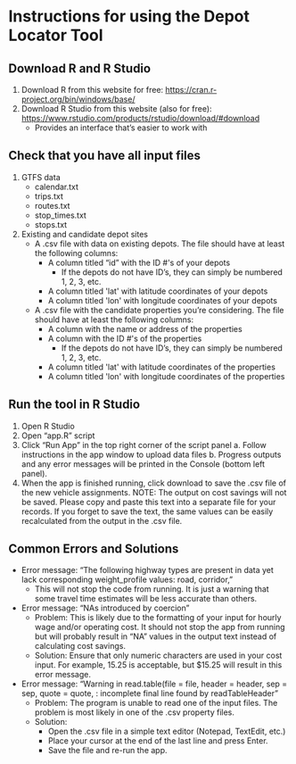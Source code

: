 # Instructions for using the Depot Locator Tool

## Download R and R Studio
1. Download R from this website for free: https://cran.r-project.org/bin/windows/base/
2. Download R Studio from this website (also for free): https://www.rstudio.com/products/rstudio/download/#download
   * Provides an interface that’s easier to work with

## Check that you have all input files
1. GTFS data
   * calendar.txt
   * trips.txt
   * routes.txt
   * stop_times.txt
   * stops.txt
2. Existing and candidate depot sites
   * A .csv file with data on existing depots. The file should have at least the following columns: 
     * A column titled “id” with the ID #'s of your depots 
        - If the depots do not have ID’s, they can simply be numbered 1, 2, 3, etc.
     * A column titled 'lat' with latitude coordinates of your depots 
     * A column titled 'lon' with longitude coordinates of your depots
   * A .csv file with the candidate properties you’re considering. The file should have at least the following columns:
     * A column with the name or address of the properties 
     * A column with the ID #'s of the properties 
        - If the depots do not have ID’s, they can simply be numbered 1, 2, 3, etc.		
     * A column titled 'lat' with latitude coordinates of the properties
     * A column titled 'lon' with longitude coordinates of the properties

## Run the tool in R Studio
1. Open R Studio
2. Open “app.R” script
3. Click “Run App” in the top right corner of the script panel
	a. Follow instructions in the app window to upload data files
	b. Progress outputs and any error messages will be printed in the Console (bottom left panel).
4. When the app is finished running, click download to save the .csv file of the new vehicle assignments.
NOTE: The output on cost savings will not be saved. Please copy and paste this text into a separate file for your records. If you forget to save the text, the same values can be easily recalculated from the output in the .csv file.

## Common Errors and Solutions
* Error message: “The following highway types are present in data yet lack corresponding weight_profile values: road, corridor,”
  * This will not stop the code from running. It is just a warning that some travel time estimates will be less accurate than others.
* Error message: “NAs introduced by coercion”
  * Problem: This is likely due to the formatting of your input for hourly wage and/or operating cost. It should not stop the app from running but will probably result in “NA” values in the output text instead of calculating cost savings.
  * Solution: Ensure that only numeric characters are used in your cost input. For example, 15.25 is acceptable, but $15.25 will result in this error message.
* Error message: “Warning in read.table(file = file, header = header, sep = sep, quote = quote,  : incomplete final line found by readTableHeader”
  * Problem: The program is unable to read one of the input files. The problem is most likely in one of the .csv property files.
  * Solution:
    * Open the .csv file in a simple text editor (Notepad, TextEdit, etc.)
    * Place your cursor at the end of the last line and press Enter.
    * Save the file and re-run the app.
